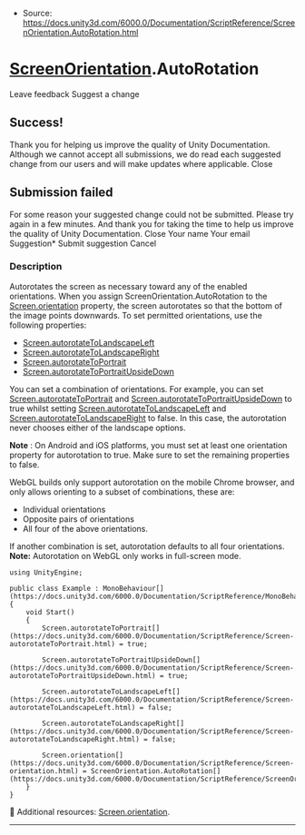 * Source: https://docs.unity3d.com/6000.0/Documentation/ScriptReference/ScreenOrientation.AutoRotation.html

#  [ScreenOrientation](https://docs.unity3d.com/6000.0/Documentation/ScriptReference/ScreenOrientation.html).AutoRotation
Leave feedback
Suggest a change
## Success!
Thank you for helping us improve the quality of Unity Documentation. Although we cannot accept all submissions, we do read each suggested change from our users and will make updates where applicable.
Close
## Submission failed
For some reason your suggested change could not be submitted. Please <a>try again</a> in a few minutes. And thank you for taking the time to help us improve the quality of Unity Documentation.
Close
Your name Your email Suggestion* Submit suggestion
Cancel
### Description
Autorotates the screen as necessary toward any of the enabled orientations.
When you assign ScreenOrientation.AutoRotation to the [Screen.orientation](https://docs.unity3d.com/6000.0/Documentation/ScriptReference/Screen-orientation.html) property, the screen autorotates so that the bottom of the image points downwards. To set permitted orientations, use the following properties: 
  * [Screen.autorotateToLandscapeLeft](https://docs.unity3d.com/6000.0/Documentation/ScriptReference/Screen-autorotateToLandscapeLeft.html)
  * [Screen.autorotateToLandscapeRight](https://docs.unity3d.com/6000.0/Documentation/ScriptReference/Screen-autorotateToLandscapeRight.html)
  * [Screen.autorotateToPortrait](https://docs.unity3d.com/6000.0/Documentation/ScriptReference/Screen-autorotateToPortrait.html)
  * [Screen.autorotateToPortraitUpsideDown](https://docs.unity3d.com/6000.0/Documentation/ScriptReference/Screen-autorotateToPortraitUpsideDown.html)


You can set a combination of orientations. For example, you can set [Screen.autorotateToPortrait](https://docs.unity3d.com/6000.0/Documentation/ScriptReference/Screen-autorotateToPortrait.html) and [Screen.autorotateToPortraitUpsideDown](https://docs.unity3d.com/6000.0/Documentation/ScriptReference/Screen-autorotateToPortraitUpsideDown.html) to true whilst setting [Screen.autorotateToLandscapeLeft](https://docs.unity3d.com/6000.0/Documentation/ScriptReference/Screen-autorotateToLandscapeLeft.html) and [Screen.autorotateToLandscapeRight](https://docs.unity3d.com/6000.0/Documentation/ScriptReference/Screen-autorotateToLandscapeRight.html) to false. In this case, the autorotation never chooses either of the landscape options.  
  
**Note** : On Android and iOS platforms, you must set at least one orientation property for autorotation to true. Make sure to set the remaining properties to false.  
  
WebGL builds only support autorotation on the mobile Chrome browser, and only allows orienting to a subset of combinations, these are: 
  * Individual orientations
  * Opposite pairs of orientations
  * All four of the above orientations.


If another combination is set, autorotation defaults to all four orientations.  
**Note:** Autorotation on WebGL only works in full-screen mode. 
```
using UnityEngine;  
  
public class Example : MonoBehaviour[](https://docs.unity3d.com/6000.0/Documentation/ScriptReference/MonoBehaviour.html)
{
    void Start()
    {
        Screen.autorotateToPortrait[](https://docs.unity3d.com/6000.0/Documentation/ScriptReference/Screen-autorotateToPortrait.html) = true;  
  
        Screen.autorotateToPortraitUpsideDown[](https://docs.unity3d.com/6000.0/Documentation/ScriptReference/Screen-autorotateToPortraitUpsideDown.html) = true;  
  
        Screen.autorotateToLandscapeLeft[](https://docs.unity3d.com/6000.0/Documentation/ScriptReference/Screen-autorotateToLandscapeLeft.html) = false;  
  
        Screen.autorotateToLandscapeRight[](https://docs.unity3d.com/6000.0/Documentation/ScriptReference/Screen-autorotateToLandscapeRight.html) = false;  
  
        Screen.orientation[](https://docs.unity3d.com/6000.0/Documentation/ScriptReference/Screen-orientation.html) = ScreenOrientation.AutoRotation[](https://docs.unity3d.com/6000.0/Documentation/ScriptReference/ScreenOrientation.AutoRotation.html);
    }
}

```

Additional resources: [Screen.orientation](https://docs.unity3d.com/6000.0/Documentation/ScriptReference/Screen-orientation.html).
* * *

